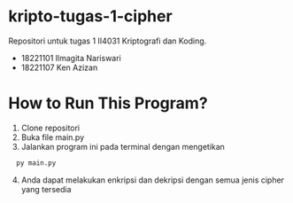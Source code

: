 # kripto-tugas-1-cipher
Repositori untuk tugas 1 II4031 Kriptografi dan Koding.
- 18221101 Ilmagita Nariswari
- 18221107 Ken Azizan

# How to Run This Program?
1. Clone repositori 
2. Buka file main.py
3. Jalankan program ini pada terminal dengan mengetikan
```bash
  py main.py
```
4. Anda dapat melakukan enkripsi dan dekripsi dengan semua jenis cipher yang tersedia
